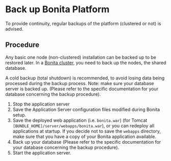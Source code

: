 # Back up Bonita Platform

To provide continuity, regular backups of the platform (clustered or not) is advised.

## Procedure

Any basic one node (non-clustered) installation can be backed up to be restored later. 
In a [Bonita cluster](overview-of-bonita-bpm-in-a-cluster.md), you need to back up the nodes, the shared database.

A cold backup (total shutdown) is recommended, to avoid losing data being processed during the backup process. Note: make sure your database server is backed up. 
(Please refer to the specific documentation for your database concerning the backup procedure).

1. Stop the application server
2. Save the Application Server configuration files modified during Bonita setup.
3. Save the deployed web application (i.e. `bonita.war`) (for Tomcat `[BUNDLE_HOME]/server/webapps/bonita.war`), or you can redeploy all applications at startup. 
   If you decide not to save the `webapps` directory, make sure that you have a copy of your Bonita application available.
4. Back up your database (Please refer to the specific documentation for your database concerning the backup procedure).
5. Start the application server.
